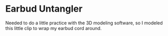 # Earbud Untangler

Needed to do a little practice with the 3D modeling software,
so I modeled this little clip to wrap my earbud cord around.
